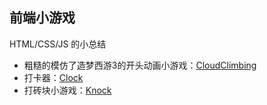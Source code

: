 ## 前端小游戏

HTML/CSS/JS 的小总结

- 粗糙的模仿了造梦西游3的开头动画小游戏：[CloudClimbing](https://northboat.github.io/FrontEnd-Toys/)
- 打卡器：[Clock](https://northboat.github.io/FrontEnd-Toys/clock)
- 打砖块小游戏：[Knock](https://northboat.github.io/FrontEnd-Toys/knock)

